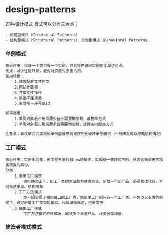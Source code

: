 # design-patterns
23种设计模式
模式可以分为三大类：
    
    - 创建型模式（Creational Patterns）
    - 结构型模式（Structural Patterns）、行为型模式（Behavioral Patterns）

### **单例模式**
    核心作用：保证一个类只有一个实例，并且提供访问实例的全局访问点。
    优点：减少性能开销，避免对资源的多重占用。
    使用场景：
        1.获取配置文件的类
        2.网站计数器
        3.共享文件操作
        4.数据库连接池
        5.生成唯一序号或id

    如何选用：
        1.单例对象若占用资源少且不需要懒加载，选枚举方式
        2.单例对象若占用资源多且需要懒加载，选静态内部类方式

    注意点：非枚举方式实现的单例能被反射或序列化破坏单例模式（一般情况可以忽略这种情况）

### **工厂模式**
    核心作用：实例化对象，用工程方法代替new的操作，实现统一管理和控制，从而达到调用方和实现类的解构。
    分类：
        1.简单工厂模式
            也叫静态工厂，即工厂类的方法都为静态方法。新增一个新产品，必须修改代码，否则无法拓展。结构简单
        2.工厂方法模式
            即一组实现了相同接口的工厂类，而简单工厂则只有一个工厂类。不修改已有类的前提下，通过新增工厂类实现拓展。代码清晰简洁，但是类多
        3.抽象工厂模式
            工厂方法模式的升级版，解决多个业务产品、业务分类场景。
           
### **建造者模式模式**
            